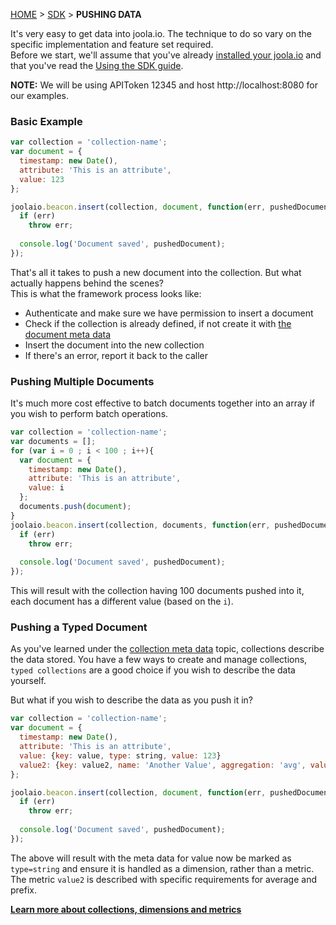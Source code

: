 [HOME](Home) > [SDK](sdk) > **PUSHING DATA**

It's very easy to get data into joola.io. The technique to do so vary on the specific implementation and feature set required.  
Before we start, we'll assume that you've already [installed your joola.io](setting-up-joola.io) and that you've read the [Using the SDK guide](using-the-sdk).

>
**NOTE:** We will be using APIToken 12345 and host http://localhost:8080 for our examples.

### Basic Example
```js
var collection = 'collection-name';
var document = {
  timestamp: new Date(),
  attribute: 'This is an attribute',
  value: 123
};

joolaio.beacon.insert(collection, document, function(err, pushedDocument){
  if (err)
    throw err;
  
  console.log('Document saved', pushedDocument);
});
```
That's all it takes to push a new document into the collection. But what actually happens behind the scenes?  
This is what the framework process looks like:

- Authenticate and make sure we have permission to insert a document
- Check if the collection is already defined, if not create it with [the document meta data](collection-meta-data)
- Insert the document into the new collection
- If there's an error, report it back to the caller

### Pushing Multiple Documents
It's much more cost effective to batch documents together into an array if you wish to perform batch operations.

```js
var collection = 'collection-name';
var documents = [];
for (var i = 0 ; i < 100 ; i++){
  var document = {
    timestamp: new Date(),
    attribute: 'This is an attribute',
    value: i
  };
  documents.push(document);
}
joolaio.beacon.insert(collection, documents, function(err, pushedDocument){
  if (err)
    throw err;
  
  console.log('Document saved', pushedDocument);
});
```

This will result with the collection having 100 documents pushed into it, each document has a different value (based on the `i`).

### Pushing a Typed Document
As you've learned under the [collection meta data](collection-meta-data) topic, collections describe the data stored. 
You have a few ways to create and manage collections, `typed collections` are a good choice if you wish to describe the data yourself.

But what if you wish to describe the data as you push it in?
```js
var collection = 'collection-name';
var document = {
  timestamp: new Date(),
  attribute: 'This is an attribute',
  value: {key: value, type: string, value: 123}
  value2: {key: value2, name: 'Another Value', aggregation: 'avg', value: 123, prefix: 'avg.' decimals: 2}
};

joolaio.beacon.insert(collection, document, function(err, pushedDocument){
  if (err)
    throw err;
  
  console.log('Document saved', pushedDocument);
});
```

The above will result with the meta data for value now be marked as `type=string` and ensure it is handled as a dimension, rather than a metric.
The metric `value2` is described with specific requirements for average and prefix.
 
[**Learn more about collections, dimensions and metrics**](collections)
